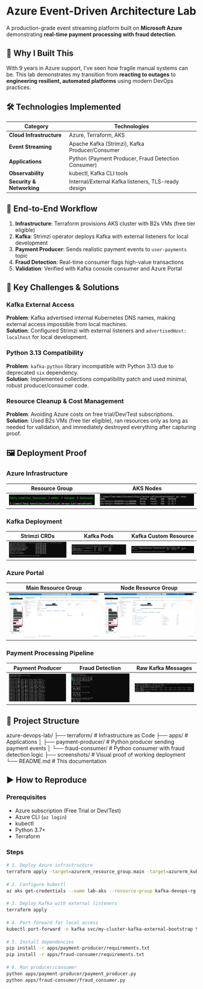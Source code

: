 # Azure Event-Driven Architecture Lab

A production-grade event streaming platform built on **Microsoft Azure** demonstrating **real-time payment processing with fraud detection**.

## 🎯 Why I Built This
With 9 years in Azure support, I've seen how fragile manual systems can be. This lab demonstrates my transition from **reacting to outages** to **engineering resilient, automated platforms** using modern DevOps practices.

## 🛠️ Technologies Implemented
| Category | Technologies |
|----------|-------------|
| **Cloud Infrastructure** | Azure, Terraform, AKS |
| **Event Streaming** | Apache Kafka (Strimzi), Kafka Producer/Consumer |
| **Applications** | Python (Payment Producer, Fraud Detection Consumer) |
| **Observability** | kubectl, Kafka CLI tools |
| **Security & Networking** | Internal/External Kafka listeners, TLS-ready design |

## 🚀 End-to-End Workflow
1. **Infrastructure**: Terraform provisions AKS cluster with B2s VMs (free tier eligible)
2. **Kafka**: Strimzi operator deploys Kafka with external listeners for local development
3. **Payment Producer**: Sends realistic payment events to `user-payments` topic
4. **Fraud Detection**: Real-time consumer flags high-value transactions
5. **Validation**: Verified with Kafka console consumer and Azure Portal

## 🧠 Key Challenges & Solutions

### Kafka External Access
**Problem**: Kafka advertised internal Kubernetes DNS names, making external access impossible from local machines.  
**Solution**: Configured Strimzi with external listeners and `advertisedHost: localhost` for local development.

### Python 3.13 Compatibility  
**Problem**: `kafka-python` library incompatible with Python 3.13 due to deprecated `six` dependency.  
**Solution**: Implemented collections compatibility patch and used minimal, robust producer/consumer code.

### Resource Cleanup & Cost Management  
**Problem**: Avoiding Azure costs on free trial/Dev/Test subscriptions.  
**Solution**: Used B2s VMs (free tier eligible), ran resources only as long as needed for validation, and immediately destroyed everything after capturing proof.

## 🖼️ Deployment Proof

### Azure Infrastructure
| Resource Group | AKS Nodes |
|----------------|-----------|
| ![Azure RG](Screenshots/01-terraform-apply-success.png) | ![Nodes](Screenshots/02-kubectl-nodes.png) |

### Kafka Deployment
| Strimzi CRDs | Kafka Pods | Kafka Custom Resource |
|--------------|------------|----------------------|
| ![CRDs](Screenshots/03-strimzi-crds.png) | ![Pods](Screenshots/04-kafka-pods.png) | ![CR](Screenshots/05-kafka-cr.png) |

### Azure Portal
| Main Resource Group | Node Resource Group |
|---------------------|---------------------|
| ![Main RG](Screenshots/06a-azure-main-rg.png) | ![Node RG](Screenshots/06b-azure-node-rg.png) |

### Payment Processing Pipeline
| Payment Producer | Fraud Detection | Raw Kafka Messages |
|------------------|-----------------|-------------------|
| ![Payment Producer sending events](Screenshots/07-payment-producer.png) | ![Fraud Detection consumer](Screenshots/08-fraud-consumer.png) | ![Raw Kafka messages](Screenshots/09-kafka-raw.png) |

## 📂 Project Structure
azure-devops-lab/
├── terraform/          # Infrastructure as Code
├── apps/               # Applications
│   ├── payment-producer/  # Python producer sending payment events
│   └── fraud-consumer/    # Python consumer with fraud detection logic
├── screenshots/        # Visual proof of working deployment
└── README.md           # This documentation


## ▶️ How to Reproduce

### Prerequisites
- Azure subscription (Free Trial or Dev/Test)
- Azure CLI (`az login`)
- kubectl
- Python 3.7+
- Terraform

### Steps
```bash
# 1. Deploy Azure infrastructure
terraform apply -target=azurerm_resource_group.main -target=azurerm_kubernetes_cluster.main

# 2. Configure kubectl
az aks get-credentials --name lab-aks --resource-group kafka-devops-rg

# 3. Deploy Kafka with external listeners
terraform apply

# 4. Port-forward for local access
kubectl port-forward -n kafka svc/my-cluster-kafka-external-bootstrap 9094:9094

# 5. Install dependencies
pip install -r apps/payment-producer/requirements.txt
pip install -r apps/fraud-consumer/requirements.txt

# 6. Run producer/consumer
python apps/payment-producer/payment_producer.py
python apps/fraud-consumer/fraud_consumer.py